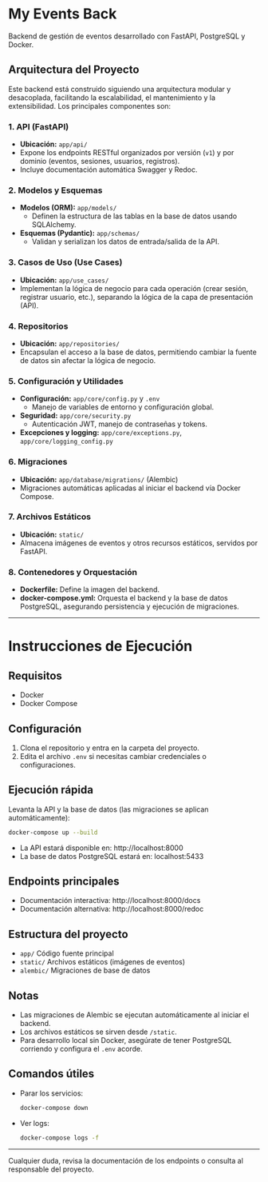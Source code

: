 # My Events Back

Backend de gestión de eventos desarrollado con FastAPI, PostgreSQL y Docker.

## Arquitectura del Proyecto

Este backend está construido siguiendo una arquitectura modular y desacoplada, facilitando la escalabilidad, el mantenimiento y la extensibilidad. Los principales componentes son:

### 1. API (FastAPI)
- **Ubicación:** `app/api/`
- Expone los endpoints RESTful organizados por versión (`v1`) y por dominio (eventos, sesiones, usuarios, registros).
- Incluye documentación automática Swagger y Redoc.

### 2. Modelos y Esquemas
- **Modelos (ORM):** `app/models/`
  - Definen la estructura de las tablas en la base de datos usando SQLAlchemy.
- **Esquemas (Pydantic):** `app/schemas/`
  - Validan y serializan los datos de entrada/salida de la API.

### 3. Casos de Uso (Use Cases)
- **Ubicación:** `app/use_cases/`
- Implementan la lógica de negocio para cada operación (crear sesión, registrar usuario, etc.), separando la lógica de la capa de presentación (API).

### 4. Repositorios
- **Ubicación:** `app/repositories/`
- Encapsulan el acceso a la base de datos, permitiendo cambiar la fuente de datos sin afectar la lógica de negocio.

### 5. Configuración y Utilidades
- **Configuración:** `app/core/config.py` y `.env`
  - Manejo de variables de entorno y configuración global.
- **Seguridad:** `app/core/security.py`
  - Autenticación JWT, manejo de contraseñas y tokens.
- **Excepciones y logging:** `app/core/exceptions.py`, `app/core/logging_config.py`

### 6. Migraciones
- **Ubicación:** `app/database/migrations/` (Alembic)
- Migraciones automáticas aplicadas al iniciar el backend vía Docker Compose.

### 7. Archivos Estáticos
- **Ubicación:** `static/`
- Almacena imágenes de eventos y otros recursos estáticos, servidos por FastAPI.

### 8. Contenedores y Orquestación
- **Dockerfile:** Define la imagen del backend.
- **docker-compose.yml:** Orquesta el backend y la base de datos PostgreSQL, asegurando persistencia y ejecución de migraciones.

---

# Instrucciones de Ejecución

## Requisitos
- Docker
- Docker Compose

## Configuración
1. Clona el repositorio y entra en la carpeta del proyecto.
2. Edita el archivo `.env` si necesitas cambiar credenciales o configuraciones.

## Ejecución rápida
Levanta la API y la base de datos (las migraciones se aplican automáticamente):

```sh
docker-compose up --build
```

- La API estará disponible en: http://localhost:8000
- La base de datos PostgreSQL estará en: localhost:5433

## Endpoints principales
- Documentación interactiva: http://localhost:8000/docs
- Documentación alternativa: http://localhost:8000/redoc

## Estructura del proyecto
- `app/` Código fuente principal
- `static/` Archivos estáticos (imágenes de eventos)
- `alembic/` Migraciones de base de datos

## Notas
- Las migraciones de Alembic se ejecutan automáticamente al iniciar el backend.
- Los archivos estáticos se sirven desde `/static`.
- Para desarrollo local sin Docker, asegúrate de tener PostgreSQL corriendo y configura el `.env` acorde.

## Comandos útiles
- Parar los servicios:
  ```sh
  docker-compose down
  ```
- Ver logs:
  ```sh
  docker-compose logs -f
  ```

---

Cualquier duda, revisa la documentación de los endpoints o consulta al responsable del proyecto.
